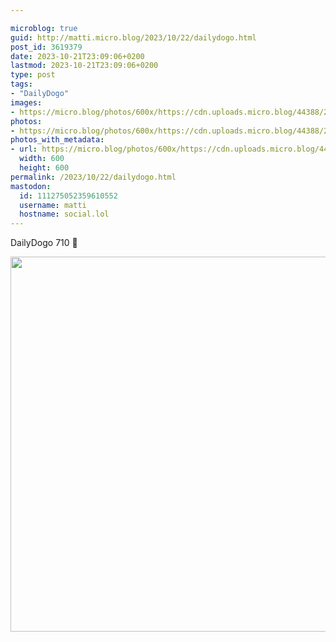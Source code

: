 ```yaml
---

microblog: true
guid: http://matti.micro.blog/2023/10/22/dailydogo.html
post_id: 3619379
date: 2023-10-21T23:09:06+0200
lastmod: 2023-10-21T23:09:06+0200
type: post
tags:
- "DailyDogo"
images:
- https://micro.blog/photos/600x/https://cdn.uploads.micro.blog/44388/2023/3d4ec85d188a4d07aa81f83283f139e1.jpg
photos:
- https://micro.blog/photos/600x/https://cdn.uploads.micro.blog/44388/2023/3d4ec85d188a4d07aa81f83283f139e1.jpg
photos_with_metadata:
- url: https://micro.blog/photos/600x/https://cdn.uploads.micro.blog/44388/2023/3d4ec85d188a4d07aa81f83283f139e1.jpg
  width: 600
  height: 600
permalink: /2023/10/22/dailydogo.html
mastodon:
  id: 111275052359610552
  username: matti
  hostname: social.lol
---
```

DailyDogo 710 🐶

<img src="/media/uploads/2023/3d4ec85d188a4d07aa81f83283f139e1.jpg" width="600" height="600" alt="" />
